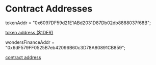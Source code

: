# Contract Addresses

tokenAddr = "0x6097DF59d21E1ABd2031D87Db02db8888037f68B";

<a href="https://ropsten.etherscan.io/token/0x6097df59d21e1abd2031d87db02db8888037f68b" target="_blank">token address ($1DER)</a>

wondersFinanceAddr = "0x6dF579FF0525B7eb42096B60c3D78A80891CB859";

<a href="https://ropsten.etherscan.io/address/0x6df579ff0525b7eb42096b60c3d78a80891cb859" target="_blank">contract address</a>
